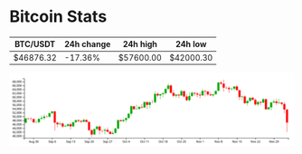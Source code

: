 # Bitcoin Stats

BTC/USDT|24h change|24h high|24h low|
|---|---|---|---|
|$46876.32|-17.36%|$57600.00|$42000.30|

<img src="./chart.svg">
